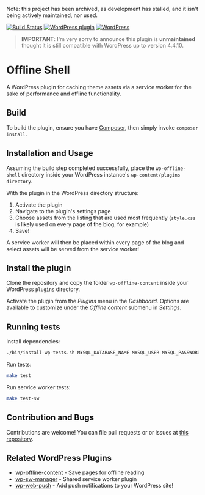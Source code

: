 Note: this project has been archived, as development has stalled, and it isn't being actively maintained, nor used.

[![Build Status](https://travis-ci.org/mozilla/wp-offline-shell.svg?branch=master)](https://travis-ci.org/mozilla/wp-offline-shell)
[![WordPress plugin](https://img.shields.io/wordpress/plugin/v/offline-shell.svg)](https://wordpress.org/plugins/offline-shell/) [![WordPress](https://img.shields.io/wordpress/plugin/dt/offline-shell.svg)](https://wordpress.org/plugins/offline-shell/)

> **IMPORTANT**: I'm very sorry to announce this plugin is **unmaintained** thought it is still compatible with WordPress up to version 4.4.10.

# Offline Shell
A WordPress plugin for caching theme assets via a service worker for the sake of performance and offline functionality.

## Build

To build the plugin, ensure you have [Composer](https://getcomposer.org/),
then simply invoke `composer install`.

## Installation and Usage

Assuming the build step completed successfully, place the `wp-offline-shell` directory inside your WordPress instance's `wp-content/plugins directory`.

With the plugin in the WordPress directory structure:

  1.  Activate the plugin
  2.  Navigate to the plugin's settings page
  3.  Choose assets from the listing that are used most frequently (`style.css` is likely used on every page of the blog, for example)
  4.  Save!

A service worker will then be placed within every page of the blog and select assets will be served from the service worker!

## Install the plugin

Clone the repository and copy the folder `wp-offline-content` inside your WordPress `plugins` directory.

Activate the plugin from the _Plugins_ menu in the _Dashboard_. Options are available to customize under the _Offline content_ submenu in _Settings_.

## Running tests

Install dependencies:
```bash
./bin/install-wp-tests.sh MYSQL_DATABASE_NAME MYSQL_USER MYSQL_PASSWORD localhost latest
```

Run tests:
```bash
make test
```

Run service worker tests:
```bash
make test-sw
```

## Contribution and Bugs

Contributions are welcome!  You can file pull requests or or issues at [this repository](https://github.com/mozilla/wp-offline-shell).

## Related WordPress Plugins

  *  [wp-offline-content](https://github.com/delapuente/wp-offline-content) - Save pages for offline reading
  *  [wp-sw-manager](https://github.com/mozilla/wp-sw-manager) - Shared service worker plugin
  *  [wp-web-push](https://github.com/mozilla/wp-web-push) - Add push notifications to your WordPress site!
